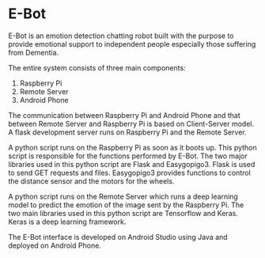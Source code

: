 # E-Bot

E-Bot is an emotion detection chatting robot built with the purpose to provide emotional support to independent people especially those suffering from Dementia. 

The entire system consists of three main components: 
1. Raspberry Pi
2. Remote Server
3. Android Phone

The communication between Raspberry Pi and Android Phone and that between Remote Server and Raspberry Pi is based on Client-Server model. A flask development server runs on Raspberry Pi and the Remote Server. 


A python script runs on the Raspberry Pi as soon as it boots up. This python script is responsible for the functions performed by E-Bot. The two major libraries used in this python script are Flask and Easygopigo3. Flask is used to send GET requests and files. Easygopigo3 provides functions to control the distance sensor and the motors for the wheels.

A python script runs on the Remote Server which runs a deep learning model to predict the emotion of the image sent by the Raspberry Pi. The two main libraries used in this python script are Tensorflow and Keras. Keras is a deep learning framework. 

The E-Bot interface is developed on Android Studio using Java and deployed on Android Phone.
